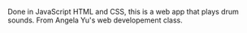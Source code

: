 Done in JavaScript HTML and CSS, this is a web app that plays drum sounds. From Angela Yu's web developement class.     
